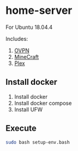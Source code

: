 # home-server

For Ubuntu 18.04.4

Includes:

1. [OVPN](https://hub.docker.com/r/linuxserver/openvpn-as/)
2. [MineCraft](https://hub.docker.com/r/itzg/minecraft-server/)
3. [Plex](https://hub.docker.com/r/linuxserver/plex/)

## Install docker

1. Install docker
2. Install docker compose
3. Install UFW

## Execute

``` bash
sudo bash setup-env.bash
```
